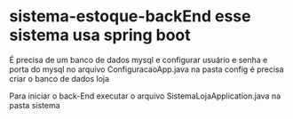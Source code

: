 # sistema-estoque-backEnd esse sistema usa spring boot
 É precisa de um banco de dados mysql e configurar usuário e senha e porta do mysql no arquivo ConfiguracaoApp.java na pasta config é precisa criar o banco de dados loja

 Para iniciar o back-End  executar o arquivo  SistemaLojaApplication.java na pasta sistema
